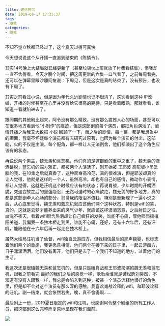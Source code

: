 ```yaml
---
title: 送给阿令
date: 2019-08-17 17:35:37
tags:
- 随笔
categories:
- 随笔
---
```


不知不觉立秋都已经过了，这个夏天过得可真快

今天想说说这个从开播一直追到结束的《陈情令》。

其实14号晚上大结局就已经更新了（甚至垃圾tx上周就放了付费看结局），但我却一直不舍得看，今天才腾个时间，把这周更新的六集一口气看了，之前每周看完，还可以在弹幕里跟沙雕网友说：下周见，但是这次是真的结束了，没有预告，也没有下周了。

其实之前看过小说，但是因为年代久远剧情也记不很清了，这次看到这种 IP改编，开播的时候甚至在心里并没有给它很高的期待，只是看着眼熟，那就看看，谁知道一看就陷进去了。

跟同期的其他剧比起来，阿令没有那么精致，没有那么震撼人心的场面，甚至可以在很多地方看到他“小制作”的痕迹，但是这部剧的每个演员，都把角色演活了，剧情开播之后我又大致把 小说 回顾了一下，而之后的剧情，每一幕，都是我想象中的画面，我毫不怀疑每个演员都有去研究过原著，也因为每个演员的付出，这部剧，火的不仅是主演，每个配角，都一样让人无法割舍，他们都演出了这个角色应该有的状态。

再说说两个男主，魏无羡和蓝忘机，他们真的是这部剧的重中之重了，魏无羡的潇洒跳脱，蓝忘机的端方雅正，都被两个人演活了，刚开始被 王耶波 高配版小吴洗脑的我，在10集之后就真香了，这种面瘫高冷范，真的很难演，但是耶波却真的让人觉得，他就是这样的一个人，虽然高冷，却也有自己的感情，微动作小表情，都让人觉得，这就是汪叽这个时候应该有的状态；再说肖战，少年时期的开朗洒脱，突遇变故之后的坚强隐忍，无路可退时的心痛欲绝，魏无羡的好多地方，真的都是这部剧牵人心肠的部分，哥哥我的眼泪不值钱，特别是重新理了一遍小说之后，从心底里觉得，魏无羡和蓝忘机就应该他们两个这种状态，特别是wifi的笑，真的，这就是云梦才能养出来的灵气少年，就应该这样潇洒恣意，之后射日之征，血洗不夜天，看着wifi眼含热泪却让自己疯狂的发笑，谁能不心痛，管他熙熙攘攘阳关道，我偏要一条独木桥走到黑，谁能不心痛，还好，还有十六年后，还有汪叽，能陪他在十六年后再一起走在独木桥上。

虽然大结局汪叽当了仙督，wifi独自云游四方，但我相信最后的那声魏婴，也标志着他们两个的重逢，我更愿意相信，他们两个在接下来的日子里，一起云游四方，日子潇潇洒洒，他们没有离开，他们只是去了一个我们不知道的地方，过着他们的生活。

我这次还是很磕魏无羡和蓝忘机的，但是只是磕肖战和王耶波扮演的魏无羡和蓝忘机，跟我之前看完 最好的我们之后的感觉一样，耿耿余淮就是谭松韵刘昊然，不知道有没有人跟我一样，我总是会陷入到这种，被某一个演员诠释地很好的角色里，但是却不会对这个演员有那么深的感触。我喜欢肖战诠释的wifi，和耶波诠释的汪叽。剧一结束，就会怅然若失，唉，真不舍得啊……

最后附上一份，2019夏日限定的wifi和汪叽，也感谢阿令整个剧组的所有工作人员，把这部剧这么完整而复原地呈现在我们面前。

![](http://ww1.sinaimg.cn/large/8ac7964fly1g62v5wo94fj21hd0u0k07.jpg)